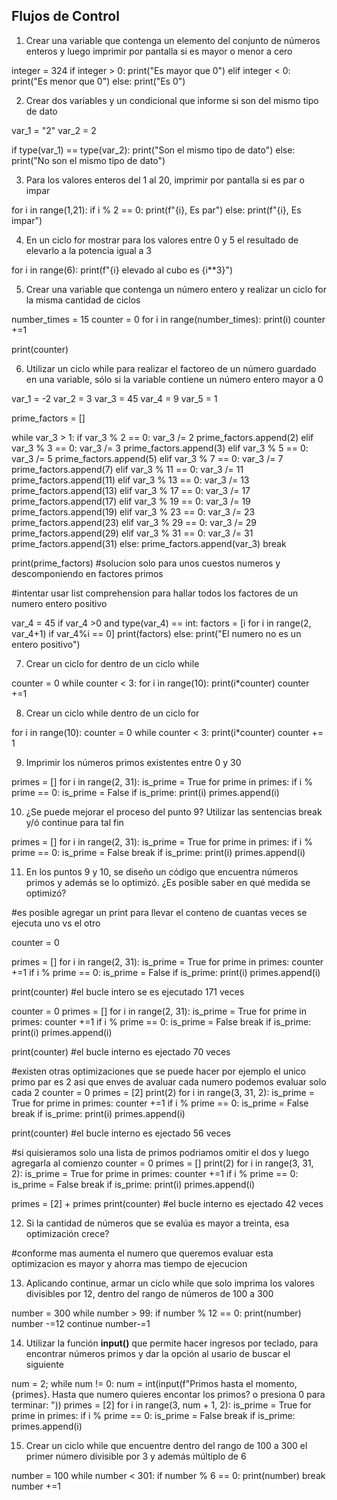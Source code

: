 ## Flujos de Control

1) Crear una variable que contenga un elemento del conjunto de números enteros y luego imprimir por pantalla si es mayor o menor a cero

integer = 324
if integer > 0:
  print("Es mayor que 0")
elif integer < 0:
  print("Es menor que 0")
else:
  print("Es 0")

2) Crear dos variables y un condicional que informe si son del mismo tipo de dato

var_1 = "2"
var_2 = 2

if type(var_1) == type(var_2):
  print("Son el mismo tipo de dato")
else:
  print("No son el mismo tipo de dato")

3) Para los valores enteros del 1 al 20, imprimir por pantalla si es par o impar

for i in range(1,21):
  if i % 2 == 0:
    print(f"{i}, Es par")
  else:
    print(f"{i}, Es impar")

4) En un ciclo for mostrar para los valores entre 0 y 5 el resultado de elevarlo a la potencia igual a 3

for i in range(6):
  print(f"{i} elevado al cubo es {i**3}")

5) Crear una variable que contenga un número entero y realizar un ciclo for la misma cantidad de ciclos

number_times = 15
counter = 0
for i in range(number_times):
  print(i)
  counter +=1 

print(counter)

6) Utilizar un ciclo while para realizar el factoreo de un número guardado en una variable, sólo si la variable contiene un número entero mayor a 0

var_1 = -2
var_2 = 3
var_3 = 45
var_4 = 9
var_5 = 1

prime_factors = []

while var_3 > 1:
  if var_3 % 2 == 0:
    var_3 /= 2
    prime_factors.append(2)
  elif var_3 % 3 == 0:
    var_3 /= 3
    prime_factors.append(3)
  elif var_3 % 5 == 0:
    var_3 /= 5
    prime_factors.append(5)
  elif var_3 % 7 == 0:
    var_3 /= 7
    prime_factors.append(7)
  elif var_3 % 11 == 0:
    var_3 /= 11
    prime_factors.append(11)
  elif var_3 % 13 == 0:
    var_3 /= 13
    prime_factors.append(13)
  elif var_3 % 17 == 0:
    var_3 /= 17
    prime_factors.append(17)
  elif var_3 % 19 == 0:
    var_3 /= 19
    prime_factors.append(19)
  elif var_3 % 23 == 0:
    var_3 /= 23
    prime_factors.append(23)
  elif var_3 % 29 == 0:
    var_3 /= 29
    prime_factors.append(29)
  elif var_3 % 31 == 0:
    var_3 /= 31
    prime_factors.append(31)
  else:
    prime_factors.append(var_3)
    break

print(prime_factors)
#solucion solo para unos cuestos numeros y descomponiendo en factores primos

#intentar usar list comprehension para hallar todos los factores de un numero entero positivo

var_4 = 45
if var_4 >0 and type(var_4) == int:
  factors = [i for i in range(2, var_4+1) if var_4%i == 0]
  print(factors)
else:
  print("El numero no es un entero positivo")


7) Crear un ciclo for dentro de un ciclo while

counter = 0
while counter < 3:
  for i in range(10):
    print(i*counter)
  counter +=1

8) Crear un ciclo while dentro de un ciclo for


for i in range(10):
  counter = 0
  while counter < 3:
    print(i*counter)
    counter += 1

9) Imprimir los números primos existentes entre 0 y 30

primes = []
for i in range(2, 31):
  is_prime = True
  for prime in primes:
    if i % prime == 0:
      is_prime = False
  if is_prime:
    print(i)
    primes.append(i)

10) ¿Se puede mejorar el proceso del punto 9? Utilizar las sentencias break y/ó continue para tal fin

primes = []
for i in range(2, 31):
  is_prime = True
  for prime in primes:
    if i % prime == 0:
      is_prime = False
      break
  if is_prime:
    print(i)
    primes.append(i)

11) En los puntos 9 y 10, se diseño un código que encuentra números primos y además se lo optimizó. ¿Es posible saber en qué medida se optimizó?

#es posible agregar un print para llevar el conteno de cuantas veces se ejecuta uno vs el otro 

counter = 0

primes = []
for i in range(2, 31):
  is_prime = True
  for prime in primes:
    counter +=1
    if i % prime == 0:
      is_prime = False
  if is_prime:
    print(i)
    primes.append(i)

print(counter) 
#el bucle intero se es ejecutado 171 veces 

counter = 0
primes = []
for i in range(2, 31):
  is_prime = True
  for prime in primes:
    counter +=1
    if i % prime == 0:
      is_prime = False
      break
  if is_prime:
    print(i)
    primes.append(i)

print(counter) 
#el bucle interno es ejectado 70 veces

#existen otras optimizaciones que se puede hacer por ejemplo el unico primo par es 2 asi que enves de avaluar cada numero podemos evaluar solo cada 2
counter = 0
primes = [2]
print(2)
for i in range(3, 31, 2):
  is_prime = True
  for prime in primes:
    counter +=1
    if i % prime == 0:
      is_prime = False
      break
  if is_prime:
    print(i)
    primes.append(i)

print(counter) 
#el bucle interno es ejectado 56 veces

#si quisieramos solo una lista de primos podriamos omitir el dos y luego agregarla al comienzo
counter = 0
primes = []
print(2)
for i in range(3, 31, 2):
  is_prime = True
  for prime in primes:
    counter +=1
    if i % prime == 0:
      is_prime = False
      break
  if is_prime:
    print(i)
    primes.append(i)

primes = [2] + primes
print(counter) 
#el bucle interno es ejectado 42 veces

12) Si la cantidad de números que se evalúa es mayor a treinta, esa optimización crece?

#conforme mas aumenta el numero que queremos evaluar esta optimizacion es mayor y ahorra mas tiempo de ejecucion

13) Aplicando continue, armar un ciclo while que solo imprima los valores divisibles por 12, dentro del rango de números de 100 a 300

number = 300
while number > 99:
  if number % 12 == 0:
    print(number)
    number -=12
    continue
  number-=1

14) Utilizar la función **input()** que permite hacer ingresos por teclado, para encontrar números primos y dar la opción al usario de buscar el siguiente


num = 2;
while num != 0:
  num = int(input(f"Primos hasta el momento, {primes}. Hasta que numero quieres encontar los primos? o presiona 0 para terminar: "))
  primes = [2]
  for i in range(3, num + 1, 2):
    is_prime = True
    for prime in primes:
      if i % prime == 0:
        is_prime = False
        break
    if is_prime:
      primes.append(i)

15) Crear un ciclo while que encuentre dentro del rango de 100 a 300 el primer número divisible por 3 y además múltiplo de 6

number = 100
while number < 301:
  if number % 6 == 0:
    print(number)
    break
  number +=1